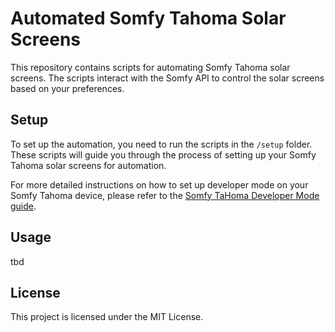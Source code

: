 # Automated Somfy Tahoma Solar Screens

This repository contains scripts for automating Somfy Tahoma solar screens. The scripts interact with the Somfy API to control the solar screens based on your preferences.

## Setup

To set up the automation, you need to run the scripts in the `/setup` folder. These scripts will guide you through the process of setting up your Somfy Tahoma solar screens for automation.

For more detailed instructions on how to set up developer mode on your Somfy Tahoma device, please refer to the [Somfy TaHoma Developer Mode guide](https://github.com/Somfy-Developer/Somfy-TaHoma-Developer-Mode).

## Usage
tbd

## License
This project is licensed under the MIT License.